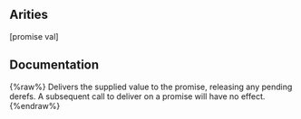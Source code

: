 ## Arities
[promise val]

## Documentation
{%raw%}
Delivers the supplied value to the promise, releasing any pending
  derefs. A subsequent call to deliver on a promise will have no effect.
{%endraw%}
